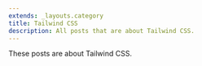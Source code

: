 ```yaml
---
extends: _layouts.category
title: Tailwind CSS
description: All posts that are about Tailwind CSS.
---
```


These posts are about Tailwind CSS.
